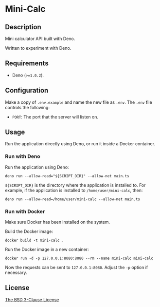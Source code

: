 # Mini-Calc #

## Description ##

Mini calculator API built with Deno.

Written to experiment with Deno.

## Requirements ##

* Deno (`>=1.0.2`).

## Configuration ##

Make a copy of `.env.example` and name the new file as `.env`. The `.env` file
controls the following:

* `PORT`: The port that the server will listen on.

## Usage ##

Run the application directly using Deno, or run it inside a Docker container.

### Run with Deno ###

Run the application using Deno:

```
deno run --allow-read="${SCRIPT_DIR}" --allow-net main.ts
```

`${SCRIPT_DIR}` is the directory where the application is installed to. For
example, if the application is installed to `/home/user/mini-calc`, then:

```
deno run --allow-read=/home/user/mini-calc --allow-net main.ts
```

### Run with Docker ###

Make sure Docker has been installed on the system.

Build the Docker image:

```
docker build -t mini-calc .
```

Run the Docker image in a new container:

```
docker run -d -p 127.0.0.1:8080:8080 --rm --name mini-calc mini-calc
```

Now the requests can be sent to `127.0.0.1:8080`. Adjust the `-p` option if
necessary.

## License ##

[The BSD 3-Clause License](http://opensource.org/licenses/BSD-3-Clause)
